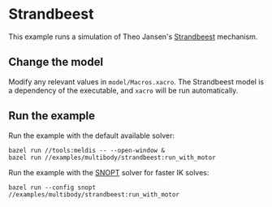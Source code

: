 # Strandbeest
This example runs a simulation of Theo Jansen's 
[Strandbeest](https://www.strandbeest.com/) mechanism. 

## Change the model
Modify any relevant values in `model/Macros.xacro`. The Strandbeest model is 
a dependency of the executable, and `xacro` will be run automatically.

## Run the example
Run the example with the default available solver:
```
bazel run //tools:meldis -- --open-window &
bazel run //examples/multibody/strandbeest:run_with_motor
```
Run the example with the [SNOPT](https://drake.mit.edu/bazel.html#snopt) 
solver for faster IK solves:
```
bazel run --config snopt //examples/multibody/strandbeest:run_with_motor
```
